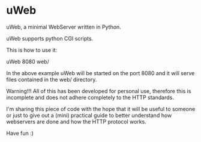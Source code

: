 uWeb
====

uWeb, a minimal WebServer written in Python.

uWeb supports python CGI scripts.

This is how to use it:

uWeb 8080 web/

In the above example uWeb will be started on the port 8080 and it will serve files contained in the web/ directory.


Warning!!! All of this has been developed for personal use, therefore this is incomplete and does not adhere completely to the HTTP standards.

I'm sharing this piece of code with the hope that it will be useful to someone or just to give out a (mini) practical guide to better understand how webservers are done and how the HTTP protocol works. 

Have fun :)
